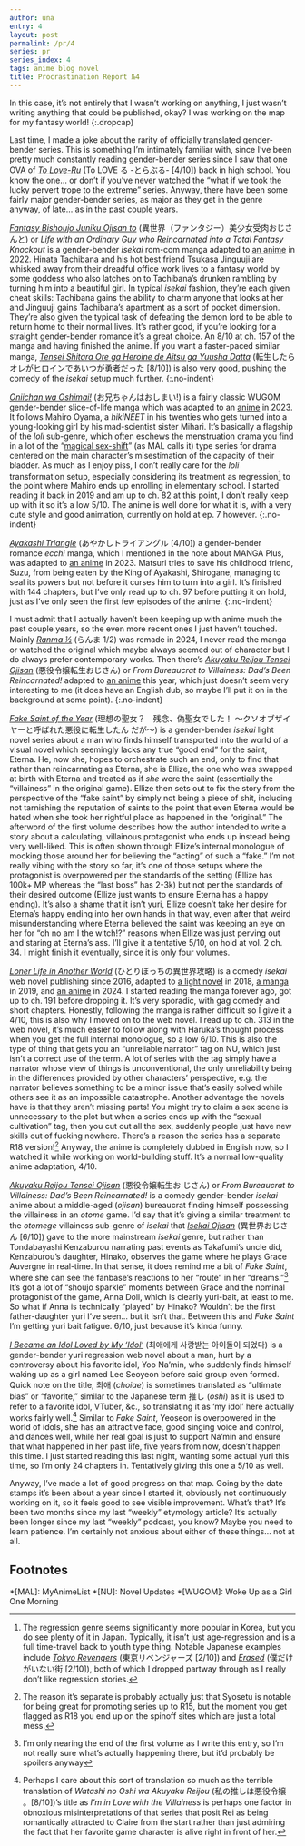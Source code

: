 ```yaml
---
author: una
entry: 4
layout: post
permalink: /pr/4
series: pr
series_index: 4
tags: anime blog novel
title: Procrastination Report №4
---
```


In this case, it’s not entirely that I wasn’t working on anything, I just wasn’t
writing anything that could be published, okay? I was working on the map for my
fantasy world!
{:.dropcap}

Last time, I made a joke about the rarity of officially translated gender-bender
series. This is something I’m intimately familiar with, since I’ve been pretty
much constantly reading gender-bender series since I saw that one OVA of
[_To Love-Ru_](https://anidb.net/anime/5625) (To LOVE る -とらぶる- \[4/10\])
back in high school. You know the one… or don’t if you’ve never watched the
“what if we took the lucky pervert trope to the extreme” series. Anyway, there
have been some fairly major gender-bender series, as major as they get in the
genre anyway, of late… as in the past couple years.

[_Fantasy Bishoujo Juniku Ojisan to_](https://www.mangaupdates.com/series/0d2tmuc/fantasy-bishoujo-juniku-ojisan-to)
(異世界（ファンタジー）美少女受肉おじさんと) or _Life with an Ordinary Guy who
Reincarnated into a Total Fantasy Knockout_ is a gender-bender _isekai_ rom-com
manga adapted to [an anime](https://anidb.net/anime/16325) in 2022. Hinata
Tachibana and his hot best friend Tsukasa Jinguuji are whisked away from their
dreadful office work lives to a fantasy world by some goddess who also latches
on to Tachibana’s drunken rambling by turning him into a beautiful girl. In
typical _isekai_ fashion, they’re each given cheat skills: Tachibana gains the
ability to charm anyone that looks at her and Jinguuji gains Tachibana’s
apartment as a sort of pocket dimension. They’re also given the typical task of
defeating the demon lord to be able to return home to their normal lives. It’s
rather good, if you’re looking for a straight gender-bender romance it’s a great
choice. An 8/10 at ch. 157 of the manga and having finished the anime. If you
want a faster-paced similar manga,
[_Tensei Shitara Ore ga Heroine de Aitsu ga Yuusha Datta_](https://www.mangaupdates.com/series/g93ny20/tensei-shitara-ore-ga-heroine-de-aitsu-ga-yuusha-datta)
(転生したらオレがヒロインであいつが勇者だった \[8/10\]) is also very good,
pushing the comedy of the _isekai_ setup much further.
{:.no-indent}

[_Oniichan wa Oshimai!_](https://www.mangaupdates.com/series/fgf16kk/onii-chan-wa-oshimai)
(お兄ちゃんはおしまい!) is a fairly classic WUGOM gender-bender slice-of-life
manga which was adapted to an [anime](https://anidb.net/anime/17328) in 2023. It
follows Mahiro Oyama, a _hikiNEET_ in his twenties who gets turned into a
young-looking girl by his mad-scientist sister Mihari. It’s basically a flagship
of the _loli_ sub-genre, which often eschews the menstruation drama you find in
a lot of the
“[magical sex-shift](https://myanimelist.net/manga/genre/65/Magical_Sex_Shift)”
(as MAL calls it) type series for drama centered on the main character’s
misestimation of the capacity of their bladder. As much as I enjoy piss, I don’t
really care for the _loli_ transformation setup, especially considering its
treatment as regression[^fn1] to the point where Mahiro ends up enrolling in
elementary school. I started reading it back in 2019 and am up to ch. 82 at this
point, I don’t really keep up with it so it’s a low 5/10. The anime is well done
for what it is, with a very cute style and good animation, currently on hold at
ep. 7 however.
{:.no-indent}

[_Ayakashi Triangle_](https://www.mangaupdates.com/series/gbnfccj/ayakashi-triangle)
(あやかしトライアングル \[4/10\]) a gender-bender romance _ecchi_ manga, which I
mentioned in the note about MANGA Plus, was adapted to
[an anime](https://anidb.net/anime/17063) in 2023. Matsuri tries to save his
childhood friend, Suzu, from being eaten by the King of Ayakashi, Shirogane,
managing to seal its powers but not before it curses him to turn into a girl.
It’s finished with 144 chapters, but I’ve only read up to ch. 97 before putting
it on hold, just as I’ve only seen the first few episodes of the anime.
{:.no-indent}

I must admit that I actually haven’t been keeping up with anime much the past
couple years, so the even more recent ones I just haven’t touched. Mainly
[_Ranma ½_](https://anidb.net/anime/18700) (らんま 1/2) was remade in 2024, I
never read the manga or watched the original which maybe always seemed out of
character but I do always prefer contemporary works. Then there’s
[_Akuyaku Reijou Tensei Ojisan_](https://www.mangaupdates.com/series/x9p4ven/akuyaku-reijou-tensei-oji-san)
(悪役令嬢転生おじさん) or _From Bureaucrat to Villainess: Dad’s Been
Reincarnated!_ adapted to [an anime](https://anidb.net/anime/18366) this year,
which just doesn’t seem very interesting to me (it does have an English dub, so
maybe I’ll put it on in the background at some point).
{:.no-indent}

[_Fake Saint of the Year_](https://www.novelupdates.com/series/fake-saint-of-the-year/)
(理想の聖女？　残念、偽聖女でした！ ～クソオブザイヤーと呼ばれた悪役に転生したん
だが～) is a gender-bender _isekai_ light novel series about a man who finds
himself transported into the world of a visual novel which seemingly lacks any
true “good end” for the saint, Eterna. He, now she, hopes to orchestrate such an
end, only to find that rather than reincarnating as Eterna, she is Ellize, the
one who was swapped at birth with Eterna and treated as if _she_ were the saint
(essentially the “villainess” in the original game). Ellize then sets out to fix
the story from the perspective of the “fake saint” by simply not being a piece
of shit, including not tarnishing the reputation of saints to the point that
even Eterna would be hated when she took her rightful place as happened in the
“original.” The afterword of the first volume describes how the author intended
to write a story about a calculating, villainous protagonist who ends up instead
being very well-liked. This is often shown through Ellize’s internal monologue
of mocking those around her for believing the “acting” of such a “fake.” I’m not
really vibing with the story so far, it’s one of those setups where the
protagonist is overpowered per the standards of the setting (Ellize has 100k+ MP
whereas the “last boss” has 2-3k) but not per the standards of their desired
outcome (Ellize just wants to ensure Eterna has a happy ending). It’s also a
shame that it isn’t yuri, Ellize doesn’t take her desire for Eterna’s happy
ending into her own hands in that way, even after that weird misunderstanding
where Eterna believed the saint was keeping an eye on her for “oh no am I the
witch!?” reasons when Ellize was just perving out and staring at Eterna’s ass.
I’ll give it a tentative 5/10, on hold at vol. 2 ch. 34. I might finish it
eventually, since it is only four volumes.

[_Loner Life in Another World_](https://www.novelupdates.com/series/lonely-attack-on-the-different-world/)
(ひとりぼっちの異世界攻略) is a comedy _isekai_ web novel publishing since 2016,
adapted to
[a light novel](https://www.novelupdates.com/series/lonely-attack-on-the-different-world-ln/)
in 2018,
[a manga](https://www.mangaupdates.com/series/k55bz8a/hitoribocchi-no-isekai-kouryaku)
in 2019, and [an anime](https://anidb.net/anime/18432) in 2024. I started
reading the manga forever ago, got up to ch. 191 before dropping it. It’s very
sporadic, with gag comedy and short chapters. Honestly, following the manga is
rather difficult so I give it a 4/10, this is also why I moved on to the web
novel. I read up to ch. 313 in the web novel, it’s much easier to follow along
with Haruka’s thought process when you get the full internal monologue, so a low
6/10. This is also the type of thing that gets you an “unreliable narrator” tag
on NU, which just isn’t a correct use of the term. A lot of series with the tag
simply have a narrator whose view of things is unconventional, the only
unreliability being in the differences provided by other characters’
perspective, e.g. the narrator believes something to be a minor issue that’s
easily solved while others see it as an impossible catastrophe. Another
advantage the novels have is that they aren’t missing parts! You might try to
claim a sex scene is unnecessary to the plot but when a series ends up with the
“sexual cultivation” tag, then you cut out all the sex, suddenly people just
have new skills out of fucking nowhere. There’s a reason the series has a
separate R18 version\![^fn2] Anyway, the anime is completely dubbed in English
now, so I watched it while working on world-building stuff. It’s a normal
low-quality anime adaptation, 4/10.

[_Akuyaku Reijou Tensei Ojisan_](https://anidb.net/anime/18366) (悪役令嬢転生お
じさん) or _From Bureaucrat to Villainess: Dad’s Been Reincarnated!_ is a comedy
gender-bender _isekai_ anime about a middle-aged (_ojisan_) bureaucrat finding
himself possessing the villainess in an _otome_ game. I’d say that it’s giving a
similar treatment to the _otomege_ villainess sub-genre of _isekai_ that
[_Isekai Ojisan_](https://anidb.net/anime/16389) (異世界おじさん \[6/10\]) gave
to the more mainstream _isekai_ genre, but rather than Tondabayashi Kenzaburou
narrating past events as Takafumi’s uncle did, Kenzaburou’s daughter, Hinako,
observes the game where he plays Grace Auvergne in real-time. In that sense, it
does remind me a bit of _Fake Saint_, where she can see the fanbase’s reactions
to her “route” in her “dreams.”[^fn3] It’s got a lot of “shoujo sparkle” moments
between Grace and the nominal protagonist of the game, Anna Doll, which is
clearly yuri-bait, at least to me. So what if Anna is technically “played” by
Hinako? Wouldn’t be the first father-daughter yuri I’ve seen… but it isn’t that.
Between this and _Fake Saint_ I’m getting yuri bait fatigue. 6/10, just because
it’s kinda funny.

[_I Became an Idol Loved by My ‘Idol’_](https://www.novelupdates.com/series/i-became-an-idol-loved-by-my-idol/)
(최애에게 사랑받는 아이돌이 되었다) is a gender-bender yuri regression web novel
about a man, hurt by a controversy about his favorite idol, Yoo Na’min, who
suddenly finds himself waking up as a girl named Lee Seoyeon before said group
even formed. Quick note on the title, 최애 (_choiae_) is sometimes translated as
“ultimate bias” or “favorite,” similar to the Japanese term 推し (_oshi_) as it
is used to refer to a favorite idol, VTuber, &c., so translating it as ‘my idol’
here actually works fairly well.[^fn4] Similar to _Fake Saint_, Yeoseon is
overpowered in the world of idols, she has an attractive face, good singing
voice and control, and dances well, while her real goal is just to support
Na’min and ensure that what happened in her past life, five years from now,
doesn’t happen this time. I just started reading this last night, wanting some
actual yuri this time, so I’m only 24 chapters in. Tentatively giving this one a
5/10 as well.

Anyway, I’ve made a lot of good progress on that map. Going by the date stamps
it’s been about a year since I started it, obviously not continuously working on
it, so it feels good to see visible improvement. What’s that? It’s been two
months since my last “weekly” etymology article? It’s actually been longer since
my last “weekly” podcast, you know? Maybe you need to learn patience. I’m
certainly not anxious about either of these things… not at all.

## Footnotes

[^fn1]:
    The regression genre seems significantly more popular in Korea, but you do
    see plenty of it in Japan. Typically, it isn’t just age-regression and is a
    full time-travel back to youth type thing. Notable Japanese examples include
    [_Tokyo Revengers_](https://anidb.net/anime/15601) (東京リベンジャーズ
    \[2/10\]) and [_Erased_](https://anidb.net/anime/11292) (僕だけがいない街
    \[2/10\]), both of which I dropped partway through as I really don’t like
    regression stories.

[^fn2]:
    The reason it’s separate is probably actually just that Syosetu is notable
    for being great for promoting series up to R15, but the moment you get
    flagged as R18 you end up on the spinoff sites which are just a total mess.

[^fn3]:
    I’m only nearing the end of the first volume as I write this entry, so I’m
    not really sure what’s actually happening there, but it’d probably be
    spoilers anyway

[^fn4]:
    Perhaps I care about this sort of translation so much as the terrible
    translation of _Watashi no Oshi wa Akuyaku Reijou_ (私の推しは悪役令嬢
    。\[8/10\])’s title as _I’m in Love with the Villainess_ is perhaps one
    factor in obnoxious misinterpretations of that series that posit Rei as
    being romantically attracted to Claire from the start rather than just
    admiring the fact that her favorite game character is alive right in front
    of her.

*[MAL]: MyAnimeList
*[NU]: Novel Updates
*[WUGOM]: Woke Up as a Girl One Morning
